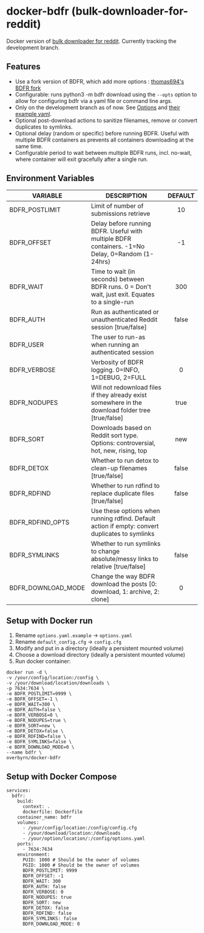 # docker-bdfr (bulk-downloader-for-reddit)

Docker version of [bulk downloader for reddit](https://github.com/aliparlakci/bulk-downloader-for-reddit). Currently tracking the development branch.

## Features
 - Use a fork version of BDFR, which add more options : [thomas694's BDFR fork](https://github.com/thomas694/bulk-downloader-for-reddit_with-saved-hashes)
 - Configurable: runs python3 -m bdfr download using the `--opts` option to allow for configuring bdfr via a yaml file or command line args.
 - Only on the development branch as of now. See [Options](https://github.com/aliparlakci/bulk-downloader-for-reddit/tree/development#options) and [their example yaml](https://github.com/aliparlakci/bulk-downloader-for-reddit/blob/development/opts_example.yaml).
 - Optional post-download actions to sanitize filenames, remove or convert duplicates to symlinks.
 - Optional delay (random or specific) before running BDFR. Useful with multiple BDFR containers as prevents all containers downloading at the same time.
 - Configurable period to wait between multiple BDFR runs, incl. no-wait, where container will exit gracefully after a single run.

## Environment Variables

| VARIABLE         | DESCRIPTION                                                                                        | DEFAULT |
|------------------|----------------------------------------------------------------------------------------------------|:-------:|
| BDFR_POSTLIMIT   | Limit of number of submissions retrieve                                                            |    10   |
| BDFR_OFFSET      | Delay before running BDFR. Useful with multiple BDFR containers. -1=No Delay, 0=Random (1-24hrs)   |    -1   |
| BDFR_WAIT        | Time to wait (in seconds) between BDFR runs. 0 = Don't wait, just exit. Equates to a single-run    |   300   |
| BDFR_AUTH        | Run as authenticated or unauthenticated Reddit session [true/false]                                |  false  |
| BDFR_USER        | The user to run-as when running an authenticated session                                           |         |
| BDFR_VERBOSE     | Verbosity of BDFR logging. 0=INFO, 1=DEBUG, 2=FULL                                                 |    0    |
| BDFR_NODUPES     | Will not redownload files if they already exist somewhere in the download folder tree [true/false] |   true  |
| BDFR_SORT        | Downloads based on Reddit sort type. Options: controversial, hot, new, rising, top                 |   new   |
| BDFR_DETOX       | Whether to run detox to clean-up filenames [true/false]                                            |  false  |
| BDFR_RDFIND      | Whether to run rdfind to replace duplicate files [true/false]                                      |  false  |
| BDFR_RDFIND_OPTS | Use these options when running rdfind. Default action if empty: convert duplicates to symlinks     |         |
| BDFR_SYMLINKS    | Whether to run symlinks to change absolute/messy links to relative [true/false]                    |  false  |
| BDFR_DOWNLOAD_MODE    | Change the way BDFR download the posts [0: download, 1: archive, 2: clone]                    |  0  |


## Setup with Docker run

1. Rename `options.yaml.example` -> `options.yaml`
1. Rename `default_config.cfg` -> `config.cfg`
2. Modify and put in a directory (ideally a persistent mounted volume)
3. Choose a download directory (ideally a persistent mounted volume)
4. Run docker container:
```
docker run -d \  
-v /your/config/location:/config \  
-v /your/download/location/downloads \  
-p 7634:7634 \  
-e BDFR_POSTLIMIT=9999 \
-e BDFR_OFFSET=-1 \
-e BDFR_WAIT=300 \
-e BDFR_AUTH=false \
-e BDFR_VERBOSE=0 \
-e BDFR_NODUPES=true \
-e BDFR_SORT=new \
-e BDFR_DETOX=false \
-e BDFR_RDFIND=false \
-e BDFR_SYMLINKS=false \
-e BDFR_DOWNLOAD_MODE=0 \
--name bdfr \
overbyrn/docker-bdfr
```

## Setup with Docker Compose
```
services:
  bdfr:
    build: 
      context: .
      dockerfile: Dockerfile
    container_name: bdfr
    volumes:
      - /your/config/location:/config/config.cfg
      - /your/download/location:/downloads 
      - /your/option/location/:/config/options.yaml 
    ports: 
      - 7634:7634
    environment:
      PUID: 1000 # Should be the owner of volumes
      PGID: 1000 # Should be the owner of volumes
      BDFR_POSTLIMIT: 9999 
      BDFR_OFFSET: -1 
      BDFR_WAIT: 300
      BDFR_AUTH: false
      BDFR_VERBOSE: 0 
      BDFR_NODUPES: true
      BDFR_SORT: new
      BDFR_DETOX: false 
      BDFR_RDFIND: false
      BDFR_SYMLINKS: false 
      BDFR_DOWNLOAD_MODE: 0
```

